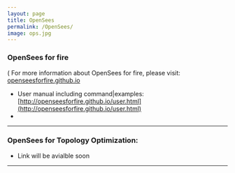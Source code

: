 ```yaml
---
layout: page
title: OpenSees
permalink: /OpenSees/
image: ops.jpg
---
```


### OpenSees for fire
( For more information about OpenSees for fire, please visit: [openseesforfire.github.io](http://openseesforfire.github.io/)

* User manual including command|examples: [http://openseesforfire.github.io/user.html](http://openseesforfire.github.io/user.html)
* 

***

### OpenSees for Topology Optimization: 
* Link will be avialble soon





***

